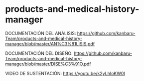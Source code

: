 # products-and-medical-history-manager

DOCUMENTACIÓN DEL ANÁLISIS:
https://github.com/kanbaru-Team/products-and-medical-history-manager/blob/master/AN%C3%81LISIS.pdf

DOCUMENTACIÓN DEL DISEÑO:
https://github.com/kanbaru-Team/products-and-medical-history-manager/blob/master/DISE%C3%91O.pdf

VIDEO DE SUSTENTACIÓN:
https://youtu.be/k2yLhIoKW0I
